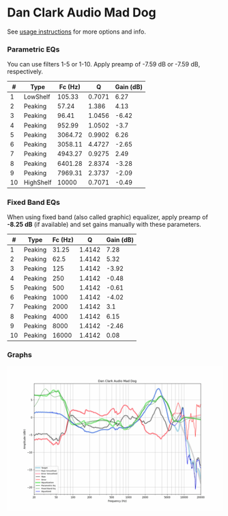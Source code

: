 # Dan Clark Audio Mad Dog
See [usage instructions](https://github.com/jaakkopasanen/AutoEq#usage) for more options and info.

### Parametric EQs
You can use filters 1-5 or 1-10. Apply preamp of -7.59 dB or -7.59 dB, respectively.

|   # | Type      |   Fc (Hz) |      Q |   Gain (dB) |
|-----|-----------|-----------|--------|-------------|
|   1 | LowShelf  |    105.33 | 0.7071 |        6.27 |
|   2 | Peaking   |     57.24 | 1.386  |        4.13 |
|   3 | Peaking   |     96.41 | 1.0456 |       -6.42 |
|   4 | Peaking   |    952.99 | 1.0502 |       -3.7  |
|   5 | Peaking   |   3064.72 | 0.9902 |        6.26 |
|   6 | Peaking   |   3058.11 | 4.4727 |       -2.65 |
|   7 | Peaking   |   4943.27 | 0.9275 |        2.49 |
|   8 | Peaking   |   6401.28 | 2.8374 |       -3.28 |
|   9 | Peaking   |   7969.31 | 2.3737 |       -2.09 |
|  10 | HighShelf |  10000    | 0.7071 |       -0.49 |

### Fixed Band EQs
When using fixed band (also called graphic) equalizer, apply preamp of **-8.25 dB** (if available) and set gains manually with these parameters.

|   # | Type    |   Fc (Hz) |      Q |   Gain (dB) |
|-----|---------|-----------|--------|-------------|
|   1 | Peaking |     31.25 | 1.4142 |        7.28 |
|   2 | Peaking |     62.5  | 1.4142 |        5.32 |
|   3 | Peaking |    125    | 1.4142 |       -3.92 |
|   4 | Peaking |    250    | 1.4142 |       -0.48 |
|   5 | Peaking |    500    | 1.4142 |       -0.61 |
|   6 | Peaking |   1000    | 1.4142 |       -4.02 |
|   7 | Peaking |   2000    | 1.4142 |        3.1  |
|   8 | Peaking |   4000    | 1.4142 |        6.15 |
|   9 | Peaking |   8000    | 1.4142 |       -2.46 |
|  10 | Peaking |  16000    | 1.4142 |        0.08 |

### Graphs
![](./Dan%20Clark%20Audio%20Mad%20Dog.png)
